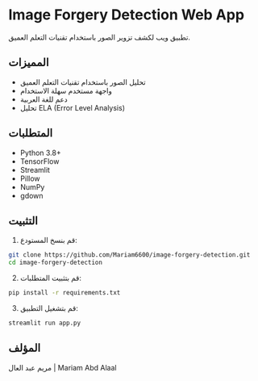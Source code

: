 # Image Forgery Detection Web App

تطبيق ويب لكشف تزوير الصور باستخدام تقنيات التعلم العميق.

## المميزات
- تحليل الصور باستخدام تقنيات التعلم العميق
- واجهة مستخدم سهلة الاستخدام
- دعم للغة العربية
- تحليل ELA (Error Level Analysis)

## المتطلبات
- Python 3.8+
- TensorFlow
- Streamlit
- Pillow
- NumPy
- gdown

## التثبيت
1. قم بنسخ المستودع:
```bash
git clone https://github.com/Mariam6600/image-forgery-detection.git
cd image-forgery-detection
```

2. قم بتثبيت المتطلبات:
```bash
pip install -r requirements.txt
```

3. قم بتشغيل التطبيق:
```bash
streamlit run app.py
```

## المؤلف
مريم عبد العال | Mariam Abd Alaal
